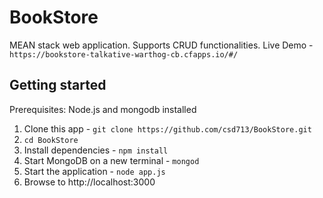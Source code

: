 # BookStore
 MEAN stack web application. Supports CRUD functionalities.
 Live Demo - `https://bookstore-talkative-warthog-cb.cfapps.io/#/`

## Getting started  
Prerequisites: Node.js and mongodb installed

1. Clone this app - `git clone https://github.com/csd713/BookStore.git`
2. `cd BookStore`
3. Install dependencies - `npm install`
4. Start MongoDB on a new terminal - `mongod`
5. Start the application - `node app.js`
6. Browse to http://localhost:3000

